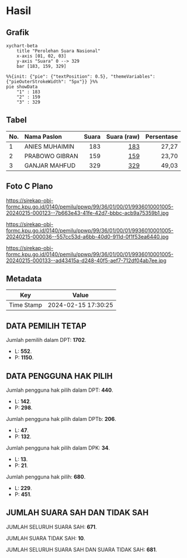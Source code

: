 # Hasil

## Grafik

```mermaid
xychart-beta
    title "Perolehan Suara Nasional"
    x-axis [01, 02, 03]
    y-axis "Suara" 0 --> 329
    bar [183, 159, 329]
```

```mermaid
%%{init: {"pie": {"textPosition": 0.5}, "themeVariables": {"pieOuterStrokeWidth": "5px"}} }%%
pie showData
    "1" : 183
    "2" : 159
    "3" : 329
```

## Tabel

| No. | Nama Paslon    | Suara | Suara (raw) | Persentase |
|:--- |:-------------- | -----:| -----------:| ----------:|
| 1   | ANIES MUHAIMIN | 183   | [183][p-1]  | 27,27      |
| 2   | PRABOWO GIBRAN | 159   | [159][p-2]  | 23,70      |
| 3   | GANJAR MAHFUD  | 329   | [329][p-3]  | 49,03      |


[p-1]: https://github.com/gigit-pemilu/pemilu-2024/blob/main/pilpres/hitung-suara/sub/99-luar-negeri/sub/36-den-haag-belanda/sub/01-den-haag-belanda/sub/0001-den-haag-belanda/sub/005-tps-003/sub/paslon-1.txt
[p-2]: https://github.com/gigit-pemilu/pemilu-2024/blob/main/pilpres/hitung-suara/sub/99-luar-negeri/sub/36-den-haag-belanda/sub/01-den-haag-belanda/sub/0001-den-haag-belanda/sub/005-tps-003/sub/paslon-2.txt
[p-3]: https://github.com/gigit-pemilu/pemilu-2024/blob/main/pilpres/hitung-suara/sub/99-luar-negeri/sub/36-den-haag-belanda/sub/01-den-haag-belanda/sub/0001-den-haag-belanda/sub/005-tps-003/sub/paslon-3.txt

## Foto C Plano

https://sirekap-obj-formc.kpu.go.id/0140/pemilu/ppwp/99/36/01/00/01/9936010001005-20240215-000123--7b663e43-41fe-42d7-bbbc-acb9a75359b1.jpg

https://sirekap-obj-formc.kpu.go.id/0140/pemilu/ppwp/99/36/01/00/01/9936010001005-20240215-000036--557cc53d-a6bb-40d0-911d-0f1f53ea6440.jpg

https://sirekap-obj-formc.kpu.go.id/0140/pemilu/ppwp/99/36/01/00/01/9936010001005-20240215-000133--ad43415a-d248-40f5-aef7-712df04ab7ee.jpg


## Metadata

| Key        | Value               |
| ---------- | ------------------- |
| Time Stamp | 2024-02-15 17:30:25 |


## DATA PEMILIH TETAP

Jumlah pemilih dalam DPT: **1702**.
 * L: **552**.
 * P: **1150**.

## DATA PENGGUNA HAK PILIH

Jumlah pengguna hak pilih dalam DPT: **440**.
 * L: **142**.
 * P: **298**.

Jumlah pengguna hak pilih dalam DPTb: **206**.
 * L: **47**.
 * P: **132**.

Jumlah pengguna hak pilih dalam DPK: **34**.
 * L: **13**.
 * P: **21**.

Jumlah pengguna hak pilih: **680**.
 * L: **229**.
 * P: **451**.

## JUMLAH SUARA SAH DAN TIDAK SAH

JUMLAH SELURUH SUARA SAH: **671**.

JUMLAH SUARA TIDAK SAH: **10**.

JUMLAH SELURUH SUARA SAH DAN SUARA TIDAK SAH: **681**.


